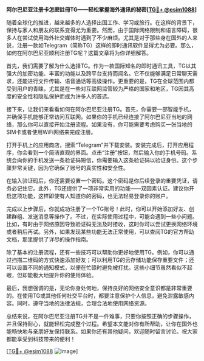 **阿尔巴尼亚注册卡怎麽註冊TG——轻松掌握海外通讯的秘密[[TG💪+ @esim1088](https://t.me/s/esim1088)]**

随着全球化的推进，越来越多的人选择出国工作、学习或旅行。在这样的背景下，保持与家人和朋友的联系变得尤为重要。然而，由于国际网络限制和语言障碍，很多人在尝试使用海外社交媒体时遇到了不少麻烦。尤其是对于那些身在国外的人来说，注册一款如Telegram（简称TG）这样的即时通讯软件显得尤为必要。那么，如何在阿尔巴尼亚顺利注册TG呢？这篇文章将为你详细解答。

首先，我们需要了解为什么选择TG。作为一款国际知名的即时通讯工具，TG以其强大的加密功能、丰富的功能以及跨平台支持而闻名。它不仅能够满足日常聊天需求，还能进行文件传输、语音通话等高级操作。更重要的是，TG在全球范围内都受到用户的青睐，尤其是在一些对互联网监管较为严格的国家和地区，TG因其高度的安全性和隐私保护而成为许多人的首选。

接下来，让我们来看看如何在阿尔巴尼亚注册TG。首先，你需要一部智能手机，并确保手机能够正常访问互联网。如果你的手机已经连接了阿尔巴尼亚当地的网络，那么你可以直接开始注册流程。如果没有，你可能需要考虑购买一张当地的SIM卡或者使用WiFi网络来完成注册。

打开手机上的应用商店，搜索“Telegram”并下载安装。安装完成后，打开应用程序，你会看到一个简洁直观的界面。点击“注册”按钮，然后输入你的手机号码。系统会向你的手机发送一条验证码短信，你需要输入这条验证码以验证身份。这个步骤非常关键，因为它确保了账号的真实性和安全性。

在输入验证码后，你还需要设置一个密码。这个密码是你后续登录的重要凭证，请务必记住它。此外，TG还提供了一项非常实用的功能——双因素认证。建议你开启这项功能，这样即使有人知道你的密码，也无法轻易登录你的账户。

完成以上步骤后，你就成功注册了一个TG账号！此时，你可以开始添加好友、创建群组、发送消息等操作了。不过，在实际使用过程中，可能会遇到一些小问题。比如，有时由于网络原因导致验证码无法及时接收，这时你可以尝试更换网络环境或者稍后再试。另外，如果发现某些功能无法正常使用，可以查阅TG的官方帮助文档，那里提供了详尽的操作指南。

除了基本的注册流程，还有一些技巧可以帮助你更好地使用TG。例如，你可以通过扫描二维码的方式快速添加好友；可以利用TG的云存储功能保存重要文件；还可以设置不同的通知模式，以便在忙碌时避免被打扰。这些小细节虽然看似不起眼，但却能极大地提升你的使用体验。

最后，我想强调的是，无论你身处何地，保持良好的网络安全意识都是非常重要的。在使用TG或其他任何社交平台时，都要注意保护个人信息，避免泄露敏感内容。同时，遵守当地的法律法规，合理合法地使用网络资源。

总结来说，在阿尔巴尼亚注册TG并不是一件难事，只要你按照正确的步骤操作，并且保持耐心，就能轻松完成整个过程。希望本文能对你有所帮助，让你在国外也能畅快地与亲朋好友保持联系。如果你还有其他疑问，欢迎随时留言讨论。祝大家都能享受到科技带来的便利！

[[TG💪+ @esim1088](https://t.me/s/esim1088) ![Image](https://i.postimg.cc/4NQfJmqS/Snipaste-2025-05-13-00-14-12.png)]